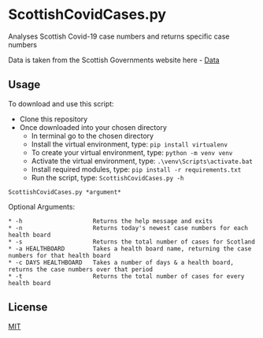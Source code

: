 # ScottishCovidCases.py
Analyses Scottish Covid-19 case numbers and returns specific case numbers


Data is taken from the Scottish Governments website here - [Data](https://www.gov.scot/publications/coronavirus-covid-19-trends-in-daily-data/)
## Usage
To download and use this script:
* Clone this repository
* Once downloaded into your chosen directory
    * In terminal go to the chosen directory
    * Install the virtual environment, type: `pip install virtualenv`
    * To create your virtual environment, type: `python -m venv venv`
    * Activate the virtual environment, type: `.\venv\Scripts\activate.bat`
    * Install required modules, type: `pip install -r requirements.txt`
    * Run the script, type: `ScottishCovidCases.py -h`
    

`ScottishCovidCases.py *argument*`

Optional Arguments:
```
* -h                    Returns the help message and exits
* -n                    Returns today's newest case numbers for each health board
* -s                    Returns the total number of cases for Scotland
* -a HEALTHBOARD        Takes a health board name, returning the case numbers for that health board
* -c DAYS HEALTHBOARD   Takes a number of days & a health board, returns the case numbers over that period
* -t                    Returns the total number of cases for every health board
```

## License
[MIT](https://choosealicense.com/licenses/mit/)